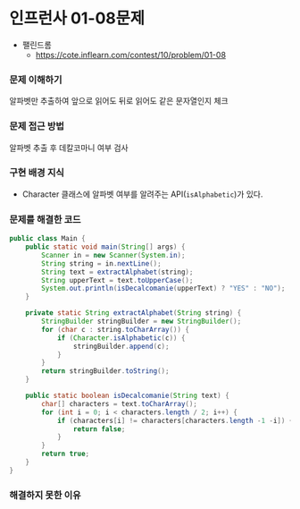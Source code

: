 # 인프런사 01-08문제
- 팰린드롬
  - https://cote.inflearn.com/contest/10/problem/01-08

### 문제 이해하기
알파벳만 추출하여 앞으로 읽어도 뒤로 읽어도 같은 문자열인지 체크

### 문제 접근 방법
알파벳 추출 후 데칼코마니 여부 검사

### 구현 배경 지식
- Character 클래스에 알파벳 여부를 알려주는 API(`isAlphabetic`)가 있다. 

### 문제를 해결한 코드
```java
public class Main {
    public static void main(String[] args) {
        Scanner in = new Scanner(System.in);
        String string = in.nextLine();
        String text = extractAlphabet(string);
        String upperText = text.toUpperCase();
        System.out.println(isDecalcomanie(upperText) ? "YES" : "NO");
    }

    private static String extractAlphabet(String string) {
        StringBuilder stringBuilder = new StringBuilder();
        for (char c : string.toCharArray()) {
            if (Character.isAlphabetic(c)) {
                stringBuilder.append(c);
            }
        }
        return stringBuilder.toString();
    }

    public static boolean isDecalcomanie(String text) {
        char[] characters = text.toCharArray();
        for (int i = 0; i < characters.length / 2; i++) {
            if (characters[i] != characters[characters.length -1 -i]) {
                return false;
            }
        }
        return true;
    }
}
```

### 해결하지 못한 이유
